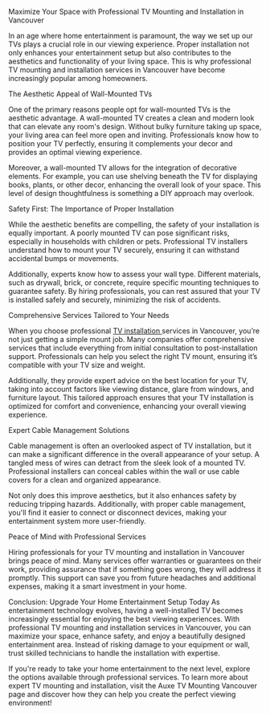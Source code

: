 Maximize Your Space with Professional TV Mounting and Installation in Vancouver

In an age where home entertainment is paramount, the way we set up our TVs plays a crucial role in our viewing experience. Proper installation not only enhances your entertainment setup but also contributes to the aesthetics and functionality of your living space. This is why professional TV mounting and installation services in Vancouver have become increasingly popular among homeowners.

The Aesthetic Appeal of Wall-Mounted TVs

One of the primary reasons people opt for wall-mounted TVs is the aesthetic advantage. A wall-mounted TV creates a clean and modern look that can elevate any room's design. Without bulky furniture taking up space, your living area can feel more open and inviting. Professionals know how to position your TV perfectly, ensuring it complements your decor and provides an optimal viewing experience.

Moreover, a wall-mounted TV allows for the integration of decorative elements. For example, you can use shelving beneath the TV for displaying books, plants, or other decor, enhancing the overall look of your space. This level of design thoughtfulness is something a DIY approach may overlook.

Safety First: The Importance of Proper Installation

While the aesthetic benefits are compelling, the safety of your installation is equally important. A poorly mounted TV can pose significant risks, especially in households with children or pets. Professional TV installers understand how to mount your TV securely, ensuring it can withstand accidental bumps or movements.

Additionally, experts know how to assess your wall type. Different materials, such as drywall, brick, or concrete, require specific mounting techniques to guarantee safety. By hiring professionals, you can rest assured that your TV is installed safely and securely, minimizing the risk of accidents.

Comprehensive Services Tailored to Your Needs

When you choose professional <a href="https://www.auxe.ca/service/tv-installation">TV installation </a>  services in Vancouver, you’re not just getting a simple mount job. Many companies offer comprehensive services that include everything from initial consultation to post-installation support. Professionals can help you select the right TV mount, ensuring it’s compatible with your TV size and weight.

Additionally, they provide expert advice on the best location for your TV, taking into account factors like viewing distance, glare from windows, and furniture layout. This tailored approach ensures that your TV installation is optimized for comfort and convenience, enhancing your overall viewing experience.

Expert Cable Management Solutions

Cable management is often an overlooked aspect of TV installation, but it can make a significant difference in the overall appearance of your setup. A tangled mess of wires can detract from the sleek look of a mounted TV. Professional installers can conceal cables within the wall or use cable covers for a clean and organized appearance.

Not only does this improve aesthetics, but it also enhances safety by reducing tripping hazards. Additionally, with proper cable management, you'll find it easier to connect or disconnect devices, making your entertainment system more user-friendly.

Peace of Mind with Professional Services

Hiring professionals for your TV mounting and installation in Vancouver brings peace of mind. Many services offer warranties or guarantees on their work, providing assurance that if something goes wrong, they will address it promptly. This support can save you from future headaches and additional expenses, making it a smart investment in your home.

Conclusion: Upgrade Your Home Entertainment Setup Today
As entertainment technology evolves, having a well-installed TV becomes increasingly essential for enjoying the best viewing experiences. With professional TV mounting and installation services in Vancouver, you can maximize your space, enhance safety, and enjoy a beautifully designed entertainment area. Instead of risking damage to your equipment or wall, trust skilled technicians to handle the installation with expertise.

If you're ready to take your home entertainment to the next level, explore the options available through professional services. To learn more about expert TV mounting and installation, visit the Auxe TV Mounting Vancouver page and discover how they can help you create the perfect viewing environment!
